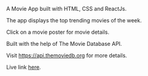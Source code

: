 A Movie App built with HTML, CSS and ReactJs.

The app displays the top trending movies of the week.

Click on a movie poster for movie details.

Built with the help of The Movie Database API.

Visit https://api.themoviedb.org for more details.

Live link [here](https://movie-app4.netlify.app/).
